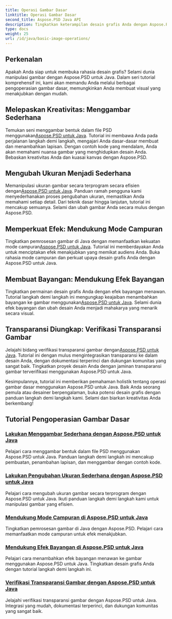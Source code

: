 ```yaml
---
title: Operasi Gambar Dasar
linktitle: Operasi Gambar Dasar
second_title: Aspose.PSD Java API
description: Tingkatkan keterampilan desain grafis Anda dengan Aspose.PSD untuk tutorial Java. Pelajari menggambar, mengubah ukuran, mode campuran, dan verifikasi transparansi dalam panduan langkah demi langkah.
type: docs
weight: 25
url: /id/java/basic-image-operations/
---
```


## Perkenalan

Apakah Anda siap untuk membuka rahasia desain grafis? Selami dunia manipulasi gambar dengan Aspose.PSD untuk Java. Dalam seri tutorial komprehensif ini, kami akan memandu Anda melalui berbagai pengoperasian gambar dasar, memungkinkan Anda membuat visual yang menakjubkan dengan mudah.

## Melepaskan Kreativitas: Menggambar Sederhana

 Temukan seni menggambar bentuk dalam file PSD menggunakan[Aspose.PSD untuk Java](./simple-drawing/). Tutorial ini membawa Anda pada perjalanan langkah demi langkah, mengajari Anda dasar-dasar membuat dan menambahkan lapisan. Dengan contoh kode yang mendalam, Anda akan memahami nuansa gambar yang menghidupkan desain Anda. Bebaskan kreativitas Anda dan kuasai kanvas dengan Aspose.PSD.

## Mengubah Ukuran Menjadi Sederhana

 Memanipulasi ukuran gambar secara terprogram secara efisien dengan[Aspose.PSD untuk Java](./simple-resizing/). Panduan ramah pengguna kami menyederhanakan proses pengubahan ukuran, memastikan Anda memahami setiap detail. Dari teknik dasar hingga lanjutan, tutorial ini mencakup semuanya. Selami dan ubah gambar Anda secara mulus dengan Aspose.PSD.

## Memperkuat Efek: Mendukung Mode Campuran

 Tingkatkan pemrosesan gambar di Java dengan memanfaatkan kekuatan mode campuran[Aspose.PSD untuk Java](./support-blend-modes/). Tutorial ini memberdayakan Anda untuk menciptakan efek menakjubkan yang memikat audiens Anda. Buka rahasia mode campuran dan perkuat upaya desain grafis Anda dengan Aspose.PSD untuk Java.

## Membuat Bayangan: Mendukung Efek Bayangan

 Tingkatkan permainan desain grafis Anda dengan efek bayangan menawan. Tutorial langkah demi langkah ini mengungkap keajaiban menambahkan bayangan ke gambar menggunakan[Aspose.PSD untuk Java](./support-shadow-effect/). Selami dunia efek bayangan dan ubah desain Anda menjadi mahakarya yang menarik secara visual.

## Transparansi Diungkap: Verifikasi Transparansi Gambar

 Jelajahi bidang verifikasi transparansi gambar dengan[Aspose.PSD untuk Java](./verify-image-transparency/). Tutorial ini dengan mulus mengintegrasikan transparansi ke dalam desain Anda, dengan dokumentasi terperinci dan dukungan komunitas yang sangat baik. Tingkatkan proyek desain Anda dengan jaminan transparansi gambar terverifikasi menggunakan Aspose.PSD untuk Java.

Kesimpulannya, tutorial ini memberikan pemahaman holistik tentang operasi gambar dasar menggunakan Aspose.PSD untuk Java. Baik Anda seorang pemula atau desainer berpengalaman, buka potensi desain grafis dengan panduan langkah demi langkah kami. Selami dan biarkan kreativitas Anda berkembang!
## Tutorial Pengoperasian Gambar Dasar
### [Lakukan Menggambar Sederhana dengan Aspose.PSD untuk Java](./simple-drawing/)
Pelajari cara menggambar bentuk dalam file PSD menggunakan Aspose.PSD untuk Java. Panduan langkah demi langkah ini mencakup pembuatan, penambahan lapisan, dan menggambar dengan contoh kode.
### [Lakukan Pengubahan Ukuran Sederhana dengan Aspose.PSD untuk Java](./simple-resizing/)
Pelajari cara mengubah ukuran gambar secara terprogram dengan Aspose.PSD untuk Java. Ikuti panduan langkah demi langkah kami untuk manipulasi gambar yang efisien.
### [Mendukung Mode Campuran di Aspose.PSD untuk Java](./support-blend-modes/)
Tingkatkan pemrosesan gambar di Java dengan Aspose.PSD. Pelajari cara memanfaatkan mode campuran untuk efek menakjubkan.
### [Mendukung Efek Bayangan di Aspose.PSD untuk Java](./support-shadow-effect/)
Pelajari cara menambahkan efek bayangan menawan ke gambar menggunakan Aspose.PSD untuk Java. Tingkatkan desain grafis Anda dengan tutorial langkah demi langkah ini.
### [Verifikasi Transparansi Gambar dengan Aspose.PSD untuk Java](./verify-image-transparency/)
Jelajahi verifikasi transparansi gambar dengan Aspose.PSD untuk Java. Integrasi yang mudah, dokumentasi terperinci, dan dukungan komunitas yang sangat baik.
